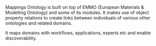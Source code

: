 Mappings Ontology is built on top of EMMO (European Materials & Modelling Ontology) and some of its modules. It makes use of object property relations to create links between individuals of various other ontologies and related domains.  

It maps domains with workflows, applications, experts etc and enable discoverability.
